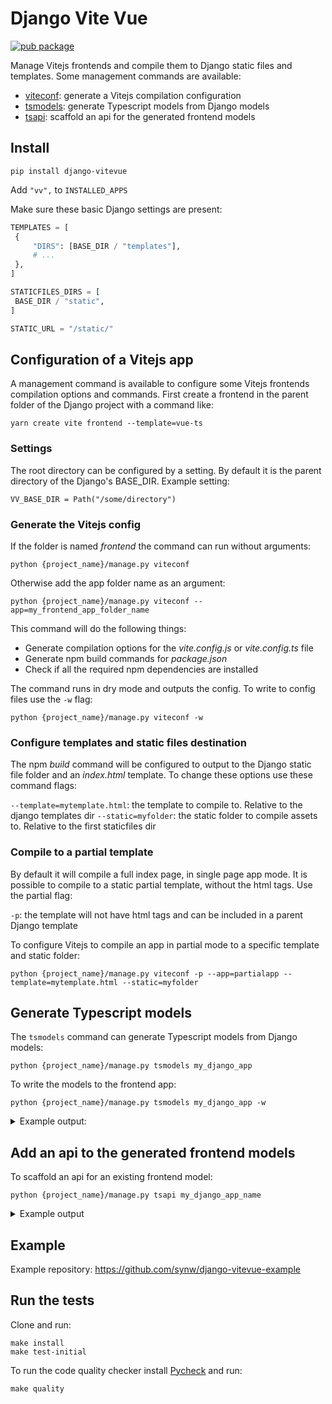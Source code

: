 # Django Vite Vue

[![pub package](https://img.shields.io/pypi/v/django-vitevue)](https://pypi.org/project/django-vitevue/)

Manage Vitejs frontends and compile them to Django static files and templates. Some management
commands are available:

- [viteconf](#configuration-of-a-vitejs-app): generate a Vitejs compilation configuration
- [tsmodels](#generate-typescript-models): generate Typescript models from Django models
- [tsapi](#add-an-api-to-the-generated-frontend-models): scaffold an api for the generated frontend models

## Install

   ```
   pip install django-vitevue
   ```

Add `"vv",` to `INSTALLED_APPS`

Make sure these basic Django settings are present:

   ```python
TEMPLATES = [
    {
        "DIRS": [BASE_DIR / "templates"],
        # ...
    },
]

STATICFILES_DIRS = [
    BASE_DIR / "static",
]

STATIC_URL = "/static/"
   ```

## Configuration of a Vitejs app

A management command is available to configure some Vitejs frontends compilation options
and commands. First create a frontend in the parent folder of the Django project with a command
like:

  ```
  yarn create vite frontend --template=vue-ts
  ```

### Settings

The root directory can be configured by a setting. By default it is
the parent directory of the Django's BASE_DIR. Example setting:

  ```
  VV_BASE_DIR = Path("/some/directory")
  ```

### Generate the Vitejs config

If the folder is named *frontend* the command can run without arguments:

  ```
  python {project_name}/manage.py viteconf
  ```

Otherwise add the app folder name as an argument:

  ```
  python {project_name}/manage.py viteconf --app=my_frontend_app_folder_name
  ```

This command will do the following things:

- Generate compilation options for the *vite.config.js* or *vite.config.ts* file
- Generate npm build commands for *package.json*
- Check if all the required npm dependencies are installed

The command runs in dry mode and outputs the config. To write to config files
use the `-w` flag:

  ```
  python {project_name}/manage.py viteconf -w
  ```

### Configure templates and static files destination

The npm *build* command will be configured to output to the Django static file
folder and an *index.html* template. To change these options use these command flags:

`--template=mytemplate.html`: the template to compile to. Relative to the django templates dir
`--static=myfolder`: the static folder to compile assets to. Relative to the first staticfiles dir

### Compile to a partial template

By default it will compile a full index page, in single page app mode. It is possible to
compile to a static partial template, without the html tags. Use the partial flag:

`-p`: the template will not have html tags and can be included in a parent Django template

To configure Vitejs to compile an app in partial mode to a specific template and static folder:

  ```
  python {project_name}/manage.py viteconf -p --app=partialapp --template=mytemplate.html --static=myfolder
  ```

## Generate Typescript models

The `tsmodels` command can generate Typescript models from Django models:

   ```
  python {project_name}/manage.py tsmodels my_django_app
   ```

To write the models to the frontend app:

   ```
  python {project_name}/manage.py tsmodels my_django_app -w
   ```

<details>
<summary>Example output:</summary>

These Django models:
<p>

```python
class Market(models.Model):
    name = models.CharField(max_length=255)

class Instrument(models.Model):
    name = models.CharField(max_length=255)

class Trade(models.Model):
    date = models.DateTimeField()
    price = models.FloatField()
    quantity = models.FloatField()
    market = models.ForeignKey(Market, on_delete=models.CASCADE)
    instrument = models.ForeignKey(Instrument, on_delete=models.CASCADE)
    side = models.CharField(max_length=4, choices=SIDE)
```
</p>
Output these Typescript models:
<p>

```typescript
// Model Market

import MarketContract from "./contract";

export default class Market {
	id: number;
	name: string;

	constructor ({id, name}: MarketContract) {
		this.id=id;
		this.name=name
	}

	static fromJson(data: Record<string, any>): Market {
		return new Market(data as MarketContract)
	}
}

// -------------- Interface -------------- 

export default interface MarketContract {
	id: number,
	name: string,
}

// Model Instrument

import InstrumentContract from "./contract";

export default class Instrument {
	id: number;
	name: string;

	constructor ({id, name}: InstrumentContract) {
		this.id=id;
		this.name=name
	}

	static fromJson(data: Record<string, any>): Instrument {
		return new Instrument(data as InstrumentContract)
	}
}

// -------------- Interface -------------- 

export default interface InstrumentContract {
	id: number,
	name: string,
}

// Model Trade

import MarketContract from "../market/contract";
import InstrumentContract from "../instrument/contract";
import TradeContract from "./contract";

export default class Trade {
	id: number;
	date: string;
	price: number;
	quantity: number;
	market: MarketContract;
	instrument: InstrumentContract;
	side: string;

	constructor ({id, date, price, quantity, market, instrument, side}: TradeContract) {
		this.id=id;
		this.date=date;
		this.price=price;
		this.quantity=quantity;
		this.market=market;
		this.instrument=instrument;
		this.side=side
	}

	static fromJson(data: Record<string, any>): Trade {
		return new Trade(data as TradeContract)
	}
}

// -------------- Interface -------------- 

import MarketContract from "../market/contract";
import InstrumentContract from "../instrument/contract";

export default interface TradeContract {
	id: number,
	date: string,
	price: number,
	quantity: number,
	market: MarketContract,
	instrument: InstrumentContract,
	side: string,
}

```
</p>
</details>  

## Add an api to the generated frontend models

To scaffold an api for an existing frontend model:

  ```
  python {project_name}/manage.py tsapi my_django_app_name
  ```

<details>
<summary>Example output</summary>

<p>Methods will be added to models. Ex:</p>

```typescript
export default class Market {
	// ...

	static async load(id: number | string): Promise<Market> {
		const res = await api.get<Record<string, any>>(`/api/market/${id}/`);
		return Market.fromJson(res)
	}
}
```

<p>The command will create an api directory containing an helper class: https://github.com/synw/django-vitevue/blob/master/vv/files/api/model.ts</p>

</details>

## Example

Example repository: https://github.com/synw/django-vitevue-example

## Run the tests

Clone and run:

```
make install
make test-initial
```

To run the code quality checker install [Pycheck](https://github.com/emencia/pycheck) and run:

```
make quality
```